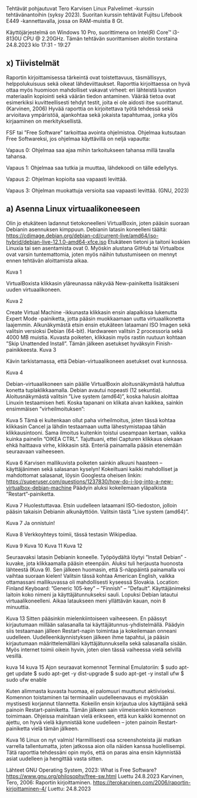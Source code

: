 Tehtävät pohjautuvat Tero Karvisen Linux Palvelimet -kurssin tehtävänantoihin (syksy 2023). Suoritan kurssin tehtävät Fujitsu Lifebook E449 -kannettavalla, jossa on RAM-muistia 8 Gt. 

Käyttöjärjestelmä on Windows 10 Pro, suorittimena on Intel(R) Core™ i3-8130U CPU @ 2.20GHz. Tämän tehtävän suorittamisen aloitin torstaina 24.8.2023 klo 17:31 - 19:27

## x) Tiivistelmät
Raportin kirjoittamisessa tärkeintä ovat toistettavuus, täsmällisyys, helppolukuisuus sekä oikeat lähdeviittaukset. Raporttia kirjoittaessa on hyvä ottaa myös huomioon mahdolliset vakavat virheet: eri lähteistä luvaton materiaalin kopiointi sekä väärän tiedon antaminen. Väärää tietoa ovat esimerkiksi kuvitteellisesti tehdyt testit, joita ei ole aidosti itse suorittanut. (Karvinen, 2006)
Hyvää raporttia on kirjoitettava työtä tehdessä sekä arvioitava ympäristöä, ajankohtaa sekä jokaista tapahtumaa, jonka ylös kirjaaminen on merkityksellistä.

FSF tai ”Free Software” tarkoittaa avointa ohjelmistoa. Ohjelmaa kutsutaan Free Softwareksi, jos ohjelmaa käyttävillä on neljä vapautta:

Vapaus 0: Ohjelmaa saa ajaa mihin tarkoitukseen tahansa millä tavalla tahansa.

Vapaus 1: Ohjelmaa saa tutkia ja muuttaa, lähdekoodi on tälle edellytys.

Vapaus 2: Ohjelman kopioita saa vapaasti levittää.

Vapaus 3: Ohjelman muokattuja versioita saa vapaasti levittää. (GNU, 2023)
    
## a) Asenna Linux virtuaalikoneeseen
Olin jo etukäteen ladannut tietokoneelleni VirtualBoxin, joten pääsin suoraan Debianin asennuksen kimppuun. Debianin latasin koneelleni täältä: https://cdimage.debian.org/debian-cd/current-live/amd64/iso-hybrid/debian-live-12.1.0-amd64-xfce.iso
Etukäteen tietoni ja taitoni koskien Linuxia tai sen asentamista ovat 0. Myöskin alustana GitHub tai Virtualbox ovat varsin tuntemattomia, joten myös näihin tutustumiseen on mennyt ennen tehtävän aloittamista aikaa.

Kuva 1

VirtualBoxista klikkasin yläreunassa näkyvää New-painiketta lisätäkseni uuden virtuaalikoneen.

Kuva 2

Create Virtual Machine -ikkunasta klikkasin ensin alapalkissa lukenutta Expert Mode -painiketta, jotta pääsin muokkaamaan uutta virtuaalikonetta laajemmin. Alkunäkymästä etsin ensin etukäteen lataamani ISO Imagen sekä valitsin versioksi Debian (64-bit). Hardwareen valitsin 2 processoria sekä 4000 MB muistia. Kuvasta poiketen, klikkasin myös rastin ruutuun kohtaan ”Skip Unattended Install”. Tämän jälkeen asetukset hyväksyin Finish-painikkeesta.
Kuva 3

Kävin tarkistamassa, että Debian-virtuaalikoneen asetukset ovat kunnossa.

Kuva 4

Debian-virtuaalikoneen sain päälle VirtualBoxin aloitusnäkymästä haluttua konetta tuplaklikkaamalla. Debian avautui nopeasti (12 sekuntia). Aloitusnäkymästä valitsin ”Live system (amd64)”, koska halusin aloittaa Linuxin testaamisen heti. Koska tapanani on klikata aivan kaikkea, sainkin ensimmäisen ”virheilmoituksen”:

Kuva 5
Tämä ei kuitenkaan ollut paha virheilmoitus, joten tässä kohtaa klikkasin Cancel ja lähdin testaamaan uutta lähestymistapaa tähän klikkausintooni. Sama ilmoitus kuitenkin toistui useampaan kertaan, vaikka kuinka painelin ”OIKEA CTRL”. Tajuttuani, ettei Capturen klikkaus olekaan ehkä haittaava virhe, klikkasin sitä. Enteriä painamalla pääsin etenemään seuraavaan vaiheeseen.

Kuva 6
Karvisen mallikuvista poiketen sainkin alkuuni haasteen – käyttäjänimen sekä salasanan kyselyn! Kokeiltuani kaikki mahdolliset ja mahdottomat salasanat, löysin Googlesta oheisen linkin: https://superuser.com/questions/1237830/how-do-i-log-into-a-new-virtualbox-debian-machine Päädyin aluksi kokeilemaan yläpalkista ”Restart”-painiketta.

Kuva 7
Huolestuttavaa. Etsin uudelleen lataamani ISO-tiedoston, jolloin pääsin takaisin Debianin alkunäyttöön. Valitsin tästä ”Live system (amd64)”.

Kuva 7
Ja onnistuin!

Kuva 8
Verkkoyhteys toimii, tässä testasin Wikipediaa.

Kuva 9
Kuva 10
Kuva 11
Kuva 12

Seuraavaksi latasin Debianin koneelle. Työpöydältä löytyi ”Install Debian” -kuvake, jota klikkaamalla pääsin eteenpäin. Aluksi tuli herjausta huonosta lähteestä (Kuva 9). Sen jälkeen huomasin, että S-näppäintä painamalla voi vaihtaa suoraan kielen! Valitsin tässä kohtaa American English, vaikka ottamassani mallikuvassa oli mahdollisesti kyseessä Slovakia.
Location: Finland
Keyboard: ”Generic 105-key” – ”Finnish” – ”Default”.
Käyttäjänimeksi laitoin koko nimeni ja käyttäjätunnukseksi sauli.
Lopuksi Debian latautui virtuaalikoneelleni. Aikaa lataukseen meni yllättävän kauan, noin 8 minuuttia.

Kuva 13
Sitten pääsinkin mielenkiintoiseen vaiheeseen. En päässyt kirjautumaan millään salasanalla tai käyttäjätunnus-yhdistelmällä. Päädyin siis testaamaan jälleen Restart-napin toimintaa ja kokeilemaan onneani uudelleen. Uudelleenkäynnistyksen jälkeen ihme tapahtui, ja pääsin kirjautumaan määrittelemälläni käyttäjätunnuksella sekä salasanalla sisään. Myös internet toimii oikein hyvin, joten olen tässä vaiheessa vielä selvillä vesillä.

kuva 14
kuva 15
Ajon seuraavat komennot Terminal Emulatoriin:
$ sudo apt-get update
$ sudo apt-get -y dist-upgrade
$ sudo apt-get -y install ufw
$ sudo ufw enable

Kuten alimmasta kuvasta huomaa, ei palomuuri muuttunut aktiiviseksi. Komennon toistaminen tai terminaalin uudelleenavaus ei myöskään mystisesti korjannut tilannetta. Kokeilin ensin kirjautua ulos käyttäjänä sekä painoin Restart-painiketta. Tämän jälkeen sain viimeisenkin komennon toimimaan. Ohjeissa mainitaan vielä erikseen, että kun kaikki komennot on ajettu, on hyvä vielä käynnistää kone uudelleen – joten painoin Restart-painiketta vielä tämän jälkeen.

Kuva 16
Linux on nyt valmis! Harmillisesti osa screenshoteista jäi matkan varrella tallentumatta, joten jatkossa aion olla näiden kanssa huolellisempi. Tätä raporttia tehdessäni opin myös, että on paras aina ensin käynnistää asiat uudelleen ja hengittää vasta sitten.






Lähteet
GNU Operating System, 2023: What is Free Software? https://www.gnu.org/philosophy/free-sw.html Luettu 24.8.2023
Karvinen, Tero, 2006: Raportin kirjoittaminen. https://terokarvinen.com/2006/raportin-kirjoittaminen-4/ Luettu: 24.8.2023
